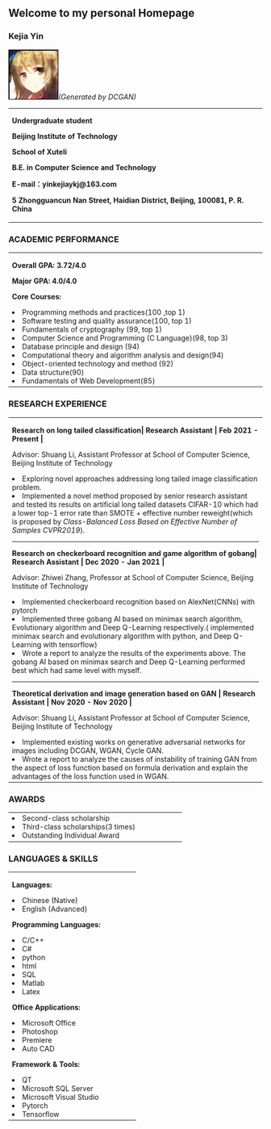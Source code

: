 ## Welcome to my personal Homepage

### Kejia Yin

![yinkejia](https://raw.githubusercontent.com/yinkejia/homepage-of-Kejia-Yin/gh-pages/DCGAN_Animate.png)_(Generated by DCGAN)_
<table border="0">
  <tr>
    <td width="75%">
      <p><b>Undergraduate student</b></p>
      <p><b>Beijing Institute of Technology</b></p>
      <p><b>School of Xuteli</b></p>
      <p><b>B.E. in Computer Science and Technology</b></p>
      <p><b>E-mail：yinkejiaykj@163.com</b></p>
      <p><b>5 Zhongguancun Nan Street, Haidian District, Beijing, 100081, P. R. China</b></p>
    </td>
  </tr>
</table>

### ACADEMIC PERFORMANCE

<table border="0">
  <tr>
    <td width="75%">
      <p><strong>Overall GPA: 3.72/4.0</strong></p>
      <p><strong>Major GPA: 4.0/4.0</strong></p>
      <p><strong>Core Courses: </strong></p>
      <ui>
        <li>Programming methods and practices(100 ,top 1)</li>
        <li>Software testing and quality assurance(100, top 1)</li>
        <li>Fundamentals of cryptography (99, top 1)</li>
        <li>Computer Science and Programming (C Language)(98, top 3)</li> 
        <li>Database principle and design (94)</li>
        <li>Computational theory and algorithm analysis and design(94)</li>
        <li>Object-oriented technology and method (92)</li>
        <li>Data structure(90)</li> 
        <li>Fundamentals of Web Development(85)</li>
       </ui>
     </td>
  </tr>
</table>

  
 
### RESEARCH EXPERIENCE

<table border="0">
  <tr>
    <td width="75%">
      <p><strong>Research on long tailed classification| Research Assistant | Feb 2021 - Present |</strong></p>
      <p>Advisor: Shuang Li, Assistant Professor at School of Computer Science, Beijing Institute of Technology</p>
      <ui>
        <li>Exploring novel approaches addressing long tailed image classification problem.</li>
        <li>Implemented a novel method proposed by senior research assistant and tested its results on artificial long tailed datasets CIFAR-10 which had a lower top-1 error rate than SMOTE + effective number reweight(which is proposed by <em>Class-Balanced Loss Based on Effective Number of Samples CVPR2019</em>).</li>
      </ui>
      <HR>
      <p><strong>Research on checkerboard recognition and game algorithm of gobang|  Research Assistant | Dec 2020 - Jan 2021 |</strong></p>
      <p>Advisor: Zhiwei Zhang, Professor at School of Computer Science, Beijing Institute of Technology</p>
      <ui>
        <li>Implemented checkerboard recognition based on AlexNet(CNNs) with pytorch</li>
        <li>Implemented three gobang AI based on minimax search algorithm, Evolutionary algorithm and Deep Q-Learning respectively.( implemented minimax search and evolutionary algorithm with python, and Deep Q-Learning with tensorflow)</li>
        <li>Wrote a report to analyze the results of the experiments above. The gobang AI based on minimax search and Deep Q-Learning performed best which had same level with myself.</li>
      </ui>
       <HR>
      <p><strong>Theoretical derivation and image generation based on GAN | Research Assistant | Nov 2020 - Nov 2020 |</strong></p>
      <p>Advisor: Shuang Li, Assistant Professor at School of Computer Science, Beijing Institute of Technology</p>
      <ui>
        <li>Implemented existing works on generative adversarial networks for images including DCGAN, WGAN, Cycle GAN.</li>
        <li>Wrote a report to analyze the causes of instability of training GAN from the aspect of loss function based on formula derivation and explain the advantages of the loss function used in WGAN.</li>
      </ui>
    </td>
  </tr>
</table>

### AWARDS

<table border="0">
  <tr>
    <td width="75%">
      <ui>
        <li> Second-class scholarship</li>
        <li>Third-class scholarships(3 times)</li>
        <li>Outstanding Individual Award</li>
      </ui>
    </td>
  </tr>
</table>

### LANGUAGES & SKILLS

<table border="0">
  <tr>
    <td width="75%">
      <p><strong>Languages:</strong></p>
      <ui>
        <li>Chinese (Native)</li>
        <li>English (Advanced)</li>
      </ui>
      <p><strong>Programming Languages:</strong></p>
      <ui>
        <li>C/C++</li>
        <li>C#</li>
        <li>python</li>
        <li>html</li>
        <li>SQL</li>
        <li>Matlab</li>
        <li>Latex</li>
      </ui>
      <p><strong>Office Applications: </strong></p>
      <ui>
        <li>Microsoft Office</li>
        <li>Photoshop</li>
        <li>Premiere</li>
        <li>Auto CAD</li>
      </ui>
      <p><strong>Framework & Tools:</strong></p>
      <ui>
        <li>QT</li>
        <li>Microsoft SQL Server</li>
        <li>Microsoft Visual Studio</li>
        <li>Pytorch</li>
        <li>Tensorflow</li>
      </ui>
    </td>
  </tr>
</table>


